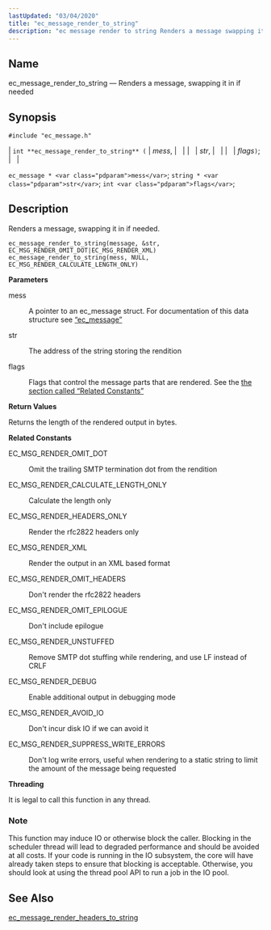 ```yaml
---
lastUpdated: "03/04/2020"
title: "ec_message_render_to_string"
description: "ec message render to string Renders a message swapping it in if needed int ec message render to string mess str flags ec message mess string str int flags Renders a message swapping it in if needed Example 34 3 ec message render to string mess A pointer to an..."
---
```


<a name="apis.ec_message_render_to_string"></a> 
## Name

ec_message_render_to_string — Renders a message, swapping it in if needed

## Synopsis

`#include "ec_message.h"`

| `int **ec_message_render_to_string** (` | <var class="pdparam">mess</var>, |   |
|   | <var class="pdparam">str</var>, |   |
|   | <var class="pdparam">flags</var>`)`; |   |

`ec_message * <var class="pdparam">mess</var>`;
`string * <var class="pdparam">str</var>`;
`int <var class="pdparam">flags</var>`;<a name="idp56723632"></a> 
## Description

Renders a message, swapping it in if needed.

<a name="idp56724864"></a> 


```
ec_message_render_to_string(message, &str, EC_MSG_RENDER_OMIT_DOT|EC_MSG_RENDER_XML)
ec_message_render_to_string(mess, NULL, EC_MSG_RENDER_CALCULATE_LENGTH_ONLY)
```

**<a name="idp56726640"></a> Parameters**

<dl class="variablelist">

<dt>mess</dt>

<dd>

A pointer to an ec_message struct. For documentation of this data structure see [“ec_message”](/momentum/3/3-api/structs-ec-message)

</dd>

<dt>str</dt>

<dd>

The address of the string storing the rendition

</dd>

<dt>flags</dt>

<dd>

Flags that control the message parts that are rendered. See the [the section called “Related Constants”](/momentum/3/3-api/apis-ec-message-render-to-string#apis.ec_message_render_to_string.related_constants)

</dd>

</dl>

**<a name="idp56734320"></a> Return Values**

Returns the length of the rendered output in bytes.

**<a name="apis.ec_message_render_to_string.related_constants"></a> Related Constants**

<dl class="variablelist">

<dt>EC_MSG_RENDER_OMIT_DOT</dt>

<dd>

Omit the trailing SMTP termination dot from the rendition

</dd>

<dt>EC_MSG_RENDER_CALCULATE_LENGTH_ONLY</dt>

<dd>

Calculate the length only

</dd>

<dt>EC_MSG_RENDER_HEADERS_ONLY</dt>

<dd>

Render the rfc2822 headers only

</dd>

<dt>EC_MSG_RENDER_XML</dt>

<dd>

Render the output in an XML based format

</dd>

<dt>EC_MSG_RENDER_OMIT_HEADERS</dt>

<dd>

Don't render the rfc2822 headers

</dd>

<dt>EC_MSG_RENDER_OMIT_EPILOGUE</dt>

<dd>

Don't include epilogue

</dd>

<dt>EC_MSG_RENDER_UNSTUFFED</dt>

<dd>

Remove SMTP dot stuffing while rendering, and use LF instead of CRLF

</dd>

<dt>EC_MSG_RENDER_DEBUG</dt>

<dd>

Enable additional output in debugging mode

</dd>

<dt>EC_MSG_RENDER_AVOID_IO</dt>

<dd>

Don't incur disk IO if we can avoid it

</dd>

<dt>EC_MSG_RENDER_SUPPRESS_WRITE_ERRORS</dt>

<dd>

Don't log write errors, useful when rendering to a static string to limit the amount of the message being requested

</dd>

</dl>

**<a name="idp56755440"></a> Threading**

It is legal to call this function in any thread.

### Note

This function may induce IO or otherwise block the caller. Blocking in the scheduler thread will lead to degraded performance and should be avoided at all costs. If your code is running in the IO subsystem, the core will have already taken steps to ensure that blocking is acceptable. Otherwise, you should look at using the thread pool API to run a job in the IO pool.

<a name="idp56757856"></a> 
## See Also

[ec_message_render_headers_to_string](/momentum/3/3-api/apis-ec-message-render-headers-to-string)